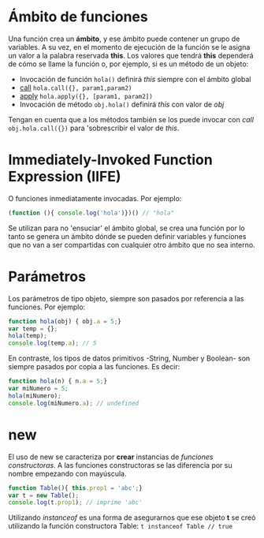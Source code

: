# Ámbito de funciones
Una función crea un **ámbito**, y ese ámbito puede contener un grupo de variables. A su vez, en el momento de ejecución de la función se le asigna un valor a la palabra reservada **this**. Los valores que tendrá **this** dependerá de cómo se llame la función o, por ejemplo, si es un método de un objeto:
- Invocación de función `hola()` definirá *this* siempre con el ámbito global
- [call](https://developer.mozilla.org/es/docs/Web/JavaScript/Referencia/Objetos_globales/Function/call) `hola.call({}, param1,param2)`
- [apply](https://developer.mozilla.org/es/docs/Web/JavaScript/Referencia/Objetos_globales/Function/apply) `hola.apply({}, [param1, param2])`
- Invocación de método `obj.hola()` definirá *this* con valor de *obj*

Tengan en cuenta que a los métodos también se los puede invocar con *call* `obj.hola.call({})` para 'sobrescribir el valor de *this*.

# Immediately-Invoked Function Expression (IIFE)
O funciones inmediatamente invocadas. Por ejemplo:
```js
(function (){ console.log('hola')})() // "hola"
```

Se utilizan para no 'ensuciar' el ámbito global, se crea una función por lo tanto se genera un ámbito dónde se pueden definir variables y funciones que no van a ser compartidas con cualquier otro ámbito que no sea interno.

# Parámetros 
Los parámetros de tipo objeto, siempre son pasados por referencia a las funciones.
Por ejemplo:
```js
function hola(obj) { obj.a = 5;}
var temp = {};
hola(temp);
console.log(temp.a); // 5
```
En contraste, los tipos de datos primitivos -String, Number y Boolean- son siempre pasados por copia a las funciones. Es decir:
```js
function hola(n) { n.a = 5;}
var miNumero = 5;
hola(miNumero);
console.log(miNumero.a); // undefined
```

# new
El uso de new se caracteriza por **crear** instancias de *funciones constructoras*. A las funciones constructoras se las diferencia por su nombre empezando con mayúscula.
```js
function Table(){ this.prop1 = 'abc';}
var t = new Table();
console.log(t.prop1); // imprime 'abc'
```
Utilizando *instanceof* es una forma de asegurarnos que ese objeto **t** se creó utilizando la función constructora Table: `t instanceof Table // true`
